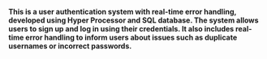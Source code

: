 <b>This is a user authentication system with real-time error handling, developed using Hyper Processor and SQL database. The system allows users to sign up and log in using their credentials. It also includes real-time error handling to inform users about issues such as duplicate usernames or incorrect passwords.</b>
